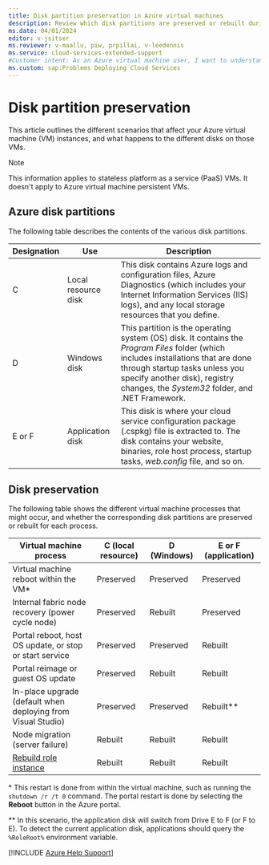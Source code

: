 ```yaml
---
title: Disk partition preservation in Azure virtual machines
description: Review which disk partitions are preserved or rebuilt during certain processes (restarts, recoveries, upgrades, reimaging, and so on) on an Azure virtual machine.
ms.date: 04/01/2024
editor: v-jsitser
ms.reviewer: v-maallu, piw, prpillai, v-leedennis
ms.service: cloud-services-extended-support
#Customer intent: As an Azure virtual machine user, I want to understand which disk partitions are preserved and which disk partitions are rebuilt so that I know what to expect during certain VM processes, such as reboots, recoveries, updates, reimaging, and node migration.
ms.custom: sap:Problems Deploying Cloud Services
---
```


# Disk partition preservation

This article outlines the different scenarios that affect your Azure virtual machine (VM) instances, and what happens to the different disks on those VMs.

> [!NOTE]
> This information applies to stateless platform as a service (PaaS) VMs. It doesn't apply to Azure virtual machine persistent VMs.

## Azure disk partitions

The following table describes the contents of the various disk partitions.

| Designation | Use | Description |
|--|--|--|
| C | Local resource disk | This disk contains Azure logs and configuration files, Azure Diagnostics (which includes your Internet Information Services (IIS) logs), and any local storage resources that you define. |
| D | Windows disk | This partition is the operating system (OS) disk. It contains the *Program Files* folder (which includes installations that are done through startup tasks unless you specify another disk), registry changes, the *System32* folder, and .NET Framework. |
| E or F | Application disk | This disk is where your cloud service configuration package (.cspkg) file is extracted to. The disk contains your website, binaries, role host process, startup tasks, *web.config* file, and so on. |

## Disk preservation

The following table shows the different virtual machine processes that might occur, and whether the corresponding disk partitions are preserved or rebuilt for each process.

| Virtual machine process                                                                                                            | C (local resource)  | D (Windows)  | E or F (application)   |
|------------------------------------------------------------------------------------------------------------------------------------|---------------------|--------------|------------------------|
| Virtual machine reboot within the VM*                                                                                              | Preserved           | Preserved    | Preserved              |
| Internal fabric node recovery (power cycle node)                                                                                   | Preserved           | Rebuilt      | Preserved              |
| Portal reboot, host OS update, or stop or start service                                                                            | Preserved           | Preserved    | Rebuilt                |
| Portal reimage or guest OS update                                                                                                  | Preserved           | Rebuilt      | Rebuilt                |
| In-place upgrade (default when deploying from Visual Studio)                                                                       | Preserved           | Preserved    | Rebuilt**              |
| Node migration (server failure)                                                                                                    | Rebuilt             | Rebuilt      | Rebuilt                |
| [Rebuild role instance](/azure/cloud-services-extended-support/sample-reset-cloud-service#rebuild-role-instances-of-cloud-service) | Rebuilt             | Rebuilt      | Rebuilt                |

\* This restart is done from within the virtual machine, such as running the `shutdown /r /t 0` command. The portal restart is done by selecting the **Reboot** button in the Azure portal.

** In this scenario, the application disk will switch from Drive E to F (or F to E). To detect the current application disk, applications should query the `%RoleRoot%` environment variable.

[!INCLUDE [Azure Help Support](../../../includes/azure-help-support.md)]
